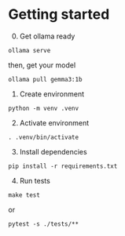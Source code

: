 # Getting started

0. Get ollama ready
```shell
ollama serve
```
then, get your model
```shell
ollama pull gemma3:1b
```

1. Create environment
```shell
python -m venv .venv
```

2. Activate environment
```shell
. .venv/bin/activate
```

3. Install dependencies
```shell
pip install -r requirements.txt
```

4. Run tests
```shell
make test
```
or
```shell
pytest -s ./tests/**
```
